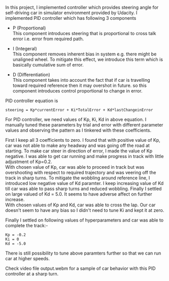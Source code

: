 In this project, I implemented controller which provides steering angle for self-driving car in simulator environment provided by Udacity. I implemented PID controller which has following 3 components    

* P (Proportional)    
  This component introduces steering that is proportional to cross talk error i.e. error from required path.   

* I (Integeral)    
  This component removes inherent bias in system e.g. there might be unaligned wheel. To mitigate this effect, we introduce this term which is basically cumulative sum of error.    

* D (Differentiation)    
  This component takes into account the fact that if car is travelling toward required reference then it may overshot in future. so this component introduces control proportional to change in error.   

PID controller equation is  
```
steering = Kp*currentError + Ki*TotalError + Kd*lastChangeinError
```

For PID controller, we need values of Kp, Ki, Kd in above equation. I manually tuned these parameters by trial and error with different parameter values and observing the pattern as I tinkered with these coefficients.    
 
First I keep all 3 coefficients to zero. I found that with positive value of Kp, car was not able to make any headway and was going off the road at starting. To make car steer in direction of error, I made the value of Kp negative. I was able to get car running and make progress in track with little adjustment of Kp=0.2.   
With chosen value of Kp, car was able to proceed in track but was overshooting with respect to required trajectory and was veering off the track in sharp turns. To mitigate the wobbling around reference line, I introduced low negative value of Kd paramter. I keep increasing value of Kd till car was able to pass sharp turns and reduced wobbling. Finally I settled on large valued of Kd = 5.0. It seems to have adverse affect on further increase.         
With chosen values of Kp and Kd, car was able to cross the lap. Our car doesn't seem to have any bias so I didn't need to tune Ki and kept it at zero.    
 
Finally I settled on following values of hyperparameters and car was able to complete the track:-     
```
Kp = -0.2
Ki = 0
Kd = -5.0
```

There is still possibility to tune above paramters further so that we can run car at higher speeds.   

Check video file output.webm for a sample of car behavior with this PID controller at a sharp turn.   
